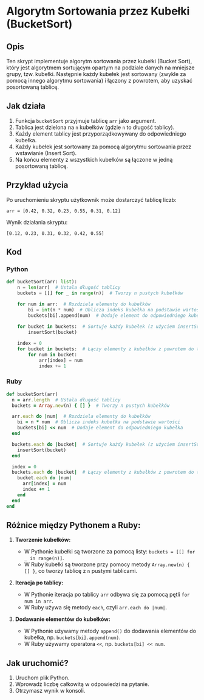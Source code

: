 # Algorytm Sortowania przez Kubełki (BucketSort)

## Opis
Ten skrypt implementuje algorytm sortowania przez kubełki (Bucket Sort), który jest algorytmem sortującym opartym na podziale danych na mniejsze grupy, tzw. kubełki. Następnie każdy kubełek jest sortowany (zwykle za pomocą innego algorytmu sortowania) i łączony z powrotem, aby uzyskać posortowaną tablicę.

## Jak działa
1. Funkcja `bucketSort` przyjmuje tablicę `arr` jako argument.
2. Tablica jest dzielona na `n` kubełków (gdzie `n` to długość tablicy).
3. Każdy element tablicy jest przyporządkowywany do odpowiedniego kubełka.
4. Każdy kubełek jest sortowany za pomocą algorytmu sortowania przez wstawianie (Insert Sort).
5. Na końcu elementy z wszystkich kubełków są łączone w jedną posortowaną tablicę.

## Przykład użycia
Po uruchomieniu skryptu użytkownik może dostarczyć tablicę liczb:
```
arr = [0.42, 0.32, 0.23, 0.55, 0.31, 0.12]
```
Wynik działania skryptu:
```
[0.12, 0.23, 0.31, 0.32, 0.42, 0.55]
```

## Kod

### Python
```python
def bucketSort(arr: list):
    n = len(arr)  # Ustala długość tablicy
    buckets = [[] for _ in range(n)]  # Tworzy n pustych kubełków

    for num in arr:  # Rozdziela elementy do kubełków
        bi = int(n * num)  # Oblicza indeks kubełka na podstawie wartości
        buckets[bi].append(num)  # Dodaje element do odpowiedniego kubełka
    
    for bucket in buckets:  # Sortuje każdy kubełek (z użyciem insertSort)
        insertSort(bucket)

    index = 0
    for bucket in buckets:  # Łączy elementy z kubełków z powrotem do tablicy
        for num in bucket:
            arr[index] = num
            index += 1
```

### Ruby
```ruby
def bucketSort(arr)
  n = arr.length  # Ustala długość tablicy
  buckets = Array.new(n) { [] }  # Tworzy n pustych kubełków

  arr.each do |num|  # Rozdziela elementy do kubełków
    bi = n * num  # Oblicza indeks kubełka na podstawie wartości
    buckets[bi] << num  # Dodaje element do odpowiedniego kubełka
  end

  buckets.each do |bucket|  # Sortuje każdy kubełek (z użyciem insertSort)
    insertSort(bucket)
  end

  index = 0
  buckets.each do |bucket|  # Łączy elementy z kubełków z powrotem do tablicy
    bucket.each do |num|
      arr[index] = num
      index += 1
    end
  end
end
```

## Różnice między Pythonem a Ruby:
1. **Tworzenie kubełków:**
   - W Pythonie kubełki są tworzone za pomocą listy: `buckets = [[] for _ in range(n)]`.
   - W Ruby kubełki są tworzone przy pomocy metody `Array.new(n) { [] }`, co tworzy tablicę z `n` pustymi tablicami.

2. **Iteracja po tablicy:**
   - W Pythonie iteracja po tablicy `arr` odbywa się za pomocą pętli `for num in arr`.
   - W Ruby używa się metody `each`, czyli `arr.each do |num|`.

3. **Dodawanie elementów do kubełków:**
   - W Pythonie używamy metody `append()` do dodawania elementów do kubełka, np. `buckets[bi].append(num)`.
   - W Ruby używamy operatora `<<`, np. `buckets[bi] << num`.

## Jak uruchomić?
1. Uruchom plik Python.
2. Wprowadź liczbę całkowitą w odpowiedzi na pytanie.
2. Otrzymasz wynik w konsoli.
